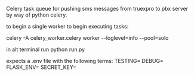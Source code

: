 Celery task queue for pushing sms messages from truexpro to pbx server by way of python celery.

to begin a single worker to begin executing tasks:


celery -A celery_worker.celery worker --loglevel=info --pool=solo

in alt terminal run python run.py

expects a .env file with the following terms:
TESTING=
DEBUG=
FLASK_ENV=
SECRET_KEY=
